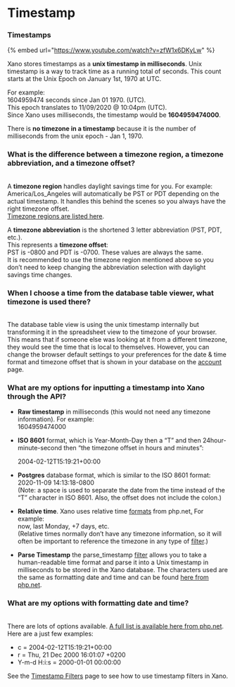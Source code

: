 # Timestamp

### Timestamps

{% embed url="https://www.youtube.com/watch?v=zfW1x6DKyLw" %}

Xano stores timestamps as a **unix timestamp in milliseconds**. Unix timestamp is a way to track time as a running total of seconds. This count starts at the Unix Epoch on January 1st, 1970 at UTC.

For example:\
1604959474 seconds since Jan 01 1970. (UTC). \
This epoch translates to 11/09/2020 @ 10:04pm (UTC).\
Since Xano uses milliseconds, the timestamp would be **1604959474000**.

There is **no timezone in a timestamp** because it is the number of milliseconds from the unix epoch - Jan 1, 1970.

### **What is the difference between a timezone region, a timezone abbreviation, and a timezone offset?**

\
A **timezone region** handles daylight savings time for you. For example: \
America/Los\_Angeles will automatically be PST or PDT depending on the actual timestamp. It handles this behind the scenes so you always have the right timezone offset.\
[Timezone regions are listed here](https://en.wikipedia.org/wiki/List_of_tz_database_time_zones).

A **timezone abbreviation** is the shortened 3 letter abbreviation (PST, PDT, etc.).\
This represents a **timezone offset**:\
PST is -0800 and PDT is -0700. These values are always the same. \
It is recommended to use the timezone region mentioned above so you don’t need to keep changing the abbreviation selection with daylight savings time changes.

### **When I choose a time from the database table viewer, what timezone is used there?**

\
The database table view is using the unix timestamp internally but transforming it in the spreadsheet view to the timezone of your browser. This means that if someone else was looking at it from a different timezone, they would see the time that is local to themselves. However, you can change the browser default settings to your preferences for the date & time format and timezone offset that is shown in your database on the [account](https://app.xano.com/admin/account) page.

### &#x20;**What are my options for inputting a timestamp into Xano through the API?**

* **Raw timestamp** in milliseconds (this would not need any timezone information). For example: \
  1604959474000
*   **ISO 8601** format, which is Year-Month-Day then a “T” and then 24hour-minute-second then “the timezone offset in hours and minutes”:

    2004-02-12T15:19:21+00:00
* **Postgres** database format, which is similar to the ISO 8601 format:\
  2020-11-09 14:13:18-0800 \
  (Note: a space is used to separate the date from the time instead of the “T” character in ISO 8601. Also, the offset does not include the colon.)
* **Relative time**. Xano uses relative time [formats](https://www.php.net/manual/en/datetime.formats.php#datetime.formats.relative) from php.net[.](https://www.php.net/manual/en/datetime.formats.php#datetime.formats.relative) For example: \
  now, last Monday, +7 days, etc. \
  (Relative times normally don’t have any timezone information, so it will often be important to reference the timezone in any type of [filter](broken-reference).)
* **Parse Timestamp** the parse\_timestamp [filter](broken-reference) allows you to take a human-readable time format and parse it into a Unix timestamp in milliseconds to be stored in the Xano database. The characters used are the same as formatting date and time and can be found [here from php.net](https://www.php.net/manual/en/datetime.format.php).

### **What are my options with formatting date and time?**

\
There are lots of options available. [A full list is available here from php.net](https://www.php.net/manual/en/datetime.format.php).\
Here are a just few examples: &#x20;

* c = 2004-02-12T15:19:21+00:00
* r = Thu, 21 Dec 2000 16:01:07 +0200
* Y-m-d H:i:s = 2000-01-01 00:00:00



See the [Timestamp Filters](../filters/timestamp.md) page to see how to use timestamp filters in Xano.

